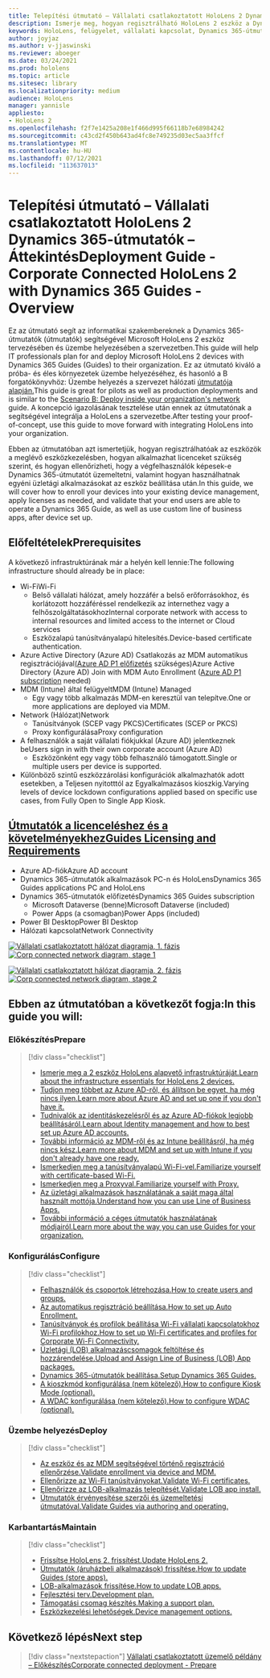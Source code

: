 ```yaml
---
title: Telepítési útmutató – Vállalati csatlakoztatott HoloLens 2 Dynamics 365-útmutatók – Áttekintés
description: Ismerje meg, hogyan regisztrálható HoloLens 2 eszköz a Dynamics 365-útmutatók segítségével egy vállalati csatlakoztatott hálózaton.
keywords: HoloLens, felügyelet, vállalati kapcsolat, Dynamics 365-útmutatók, AAD, Azure AD, MDM, Mobile Eszközkezelés
author: joyjaz
ms.author: v-jjaswinski
ms.reviewer: aboeger
ms.date: 03/24/2021
ms.prod: hololens
ms.topic: article
ms.sitesec: library
ms.localizationpriority: medium
audience: HoloLens
manager: yannisle
appliesto:
- HoloLens 2
ms.openlocfilehash: f2f7e1425a208e1f466d995f66118b7e68984242
ms.sourcegitcommit: c43cd2f450b643ad4fc8e749235d03ec5aa3ffcf
ms.translationtype: MT
ms.contentlocale: hu-HU
ms.lasthandoff: 07/12/2021
ms.locfileid: "113637013"
---
```

# <a name="deployment-guide---corporate-connected-hololens-2-with-dynamics-365-guides---overview"></a><span data-ttu-id="39ed7-104">Telepítési útmutató – Vállalati csatlakoztatott HoloLens 2 Dynamics 365-útmutatók – Áttekintés</span><span class="sxs-lookup"><span data-stu-id="39ed7-104">Deployment Guide - Corporate Connected HoloLens 2 with Dynamics 365 Guides - Overview</span></span>

<span data-ttu-id="39ed7-105">Ez az útmutató segít az informatikai szakembereknek a Dynamics 365-útmutatók (útmutatók) segítségével Microsoft HoloLens 2 eszköz tervezésében és üzembe helyezésében a szervezetben.</span><span class="sxs-lookup"><span data-stu-id="39ed7-105">This guide will help IT professionals plan for and deploy Microsoft HoloLens 2 devices with Dynamics 365 Guides (Guides) to their organization.</span></span> <span data-ttu-id="39ed7-106">Ez az útmutató kiváló a próba- és éles környezetek üzembe helyezéséhez, és hasonló a B forgatókönyvhöz: Üzembe helyezés a szervezet hálózati [útmutatója alapján.](/hololens/common-scenarios#scenario-b-deploy-inside-your-organizations-network)</span><span class="sxs-lookup"><span data-stu-id="39ed7-106">This guide is great for pilots as well as production deployments and is similar to the [Scenario B: Deploy inside your organization's network](/hololens/common-scenarios#scenario-b-deploy-inside-your-organizations-network) guide.</span></span> <span data-ttu-id="39ed7-107">A koncepció igazolásának tesztelése után ennek az útmutatónak a segítségével integrálja a HoloLens a szervezetbe.</span><span class="sxs-lookup"><span data-stu-id="39ed7-107">After testing your proof-of-concept, use this guide to move forward with integrating HoloLens into your organization.</span></span>

<span data-ttu-id="39ed7-108">Ebben az útmutatóban azt ismertetjük, hogyan regisztrálhatóak az eszközök a meglévő eszközkezelésben, hogyan alkalmazhat licenceket szükség szerint, és hogyan ellenőrizheti, hogy a végfelhasználók képesek-e Dynamics 365-útmutatót üzemeltetni, valamint hogyan használhatnak egyéni üzletági alkalmazásokat az eszköz beállítása után.</span><span class="sxs-lookup"><span data-stu-id="39ed7-108">In this guide, we will cover how to enroll your devices into your existing device management, apply licenses as needed, and validate that your end users are able to operate a Dynamics 365 Guide, as well as use custom line of business apps, after device set up.</span></span> 

## <a name="prerequisites"></a><span data-ttu-id="39ed7-109">Előfeltételek</span><span class="sxs-lookup"><span data-stu-id="39ed7-109">Prerequisites</span></span>

<span data-ttu-id="39ed7-110">A következő infrastruktúrának már a helyén kell lennie:</span><span class="sxs-lookup"><span data-stu-id="39ed7-110">The following infrastructure should already be in place:</span></span>
- <span data-ttu-id="39ed7-111">Wi-Fi</span><span class="sxs-lookup"><span data-stu-id="39ed7-111">Wi-Fi</span></span>
    - <span data-ttu-id="39ed7-112">Belső vállalati hálózat, amely hozzáfér a belső erőforrásokhoz, és korlátozott hozzáféréssel rendelkezik az internethez vagy a felhőszolgáltatásokhoz</span><span class="sxs-lookup"><span data-stu-id="39ed7-112">Internal corporate network with access to internal resources and limited access to the internet or Cloud services</span></span>
    - <span data-ttu-id="39ed7-113">Eszközalapú tanúsítványalapú hitelesítés.</span><span class="sxs-lookup"><span data-stu-id="39ed7-113">Device-based certificate authentication.</span></span>
- <span data-ttu-id="39ed7-114">Azure Active Directory (Azure AD) Csatlakozás az MDM automatikus regisztrációjával[(Azure AD P1 előfizetés](/azure/active-directory/fundamentals/active-directory-whatis) szükséges)</span><span class="sxs-lookup"><span data-stu-id="39ed7-114">Azure Active Directory (Azure AD) Join with MDM Auto Enrollment ([Azure AD P1 subscription](/azure/active-directory/fundamentals/active-directory-whatis) needed)</span></span>
- <span data-ttu-id="39ed7-115">MDM (Intune) által felügyelt</span><span class="sxs-lookup"><span data-stu-id="39ed7-115">MDM (Intune) Managed</span></span>
    - <span data-ttu-id="39ed7-116">Egy vagy több alkalmazás MDM-en keresztül van telepítve.</span><span class="sxs-lookup"><span data-stu-id="39ed7-116">One or more applications are deployed via MDM.</span></span>
- <span data-ttu-id="39ed7-117">Network (Hálózat)</span><span class="sxs-lookup"><span data-stu-id="39ed7-117">Network</span></span> 
    - <span data-ttu-id="39ed7-118">Tanúsítványok (SCEP vagy PKCS)</span><span class="sxs-lookup"><span data-stu-id="39ed7-118">Certificates (SCEP or PKCS)</span></span>
    - <span data-ttu-id="39ed7-119">Proxy konfigurálása</span><span class="sxs-lookup"><span data-stu-id="39ed7-119">Proxy configuration</span></span>
- <span data-ttu-id="39ed7-120">A felhasználók a saját vállalati fiókjukkal (Azure AD) jelentkeznek be</span><span class="sxs-lookup"><span data-stu-id="39ed7-120">Users sign in with their own corporate account (Azure AD)</span></span>
    - <span data-ttu-id="39ed7-121">Eszközönként egy vagy több felhasználó támogatott.</span><span class="sxs-lookup"><span data-stu-id="39ed7-121">Single or multiple users per device is supported.</span></span>
- <span data-ttu-id="39ed7-122">Különböző szintű eszközzárolási konfigurációk alkalmazhatók adott esetekben, a Teljesen nyitotttól az Egyalkalmazásos kioszkig.</span><span class="sxs-lookup"><span data-stu-id="39ed7-122">Varying levels of device lockdown configurations applied based on specific use cases, from Fully Open to Single App Kiosk.</span></span>

## <a name="guides-licensing-and-requirements"></a>[<span data-ttu-id="39ed7-123">Útmutatók a licenceléshez és a követelményekhez</span><span class="sxs-lookup"><span data-stu-id="39ed7-123">Guides Licensing and Requirements</span></span>](/dynamics365/mixed-reality/guides/requirements#licensing-and-product-requirements)

- <span data-ttu-id="39ed7-124">Azure AD-fiók</span><span class="sxs-lookup"><span data-stu-id="39ed7-124">Azure AD account</span></span>
- <span data-ttu-id="39ed7-125">Dynamics 365-útmutatók alkalmazások PC-n és HoloLens</span><span class="sxs-lookup"><span data-stu-id="39ed7-125">Dynamics 365 Guides applications PC and HoloLens</span></span>
- <span data-ttu-id="39ed7-126">Dynamics 365-útmutatók előfizetés</span><span class="sxs-lookup"><span data-stu-id="39ed7-126">Dynamics 365 Guides subscription</span></span>
    - <span data-ttu-id="39ed7-127">Microsoft Dataverse (benne)</span><span class="sxs-lookup"><span data-stu-id="39ed7-127">Microsoft Dataverse (included)</span></span>
    - <span data-ttu-id="39ed7-128">Power Apps (a csomagban)</span><span class="sxs-lookup"><span data-stu-id="39ed7-128">Power Apps (included)</span></span>
- <span data-ttu-id="39ed7-129">Power BI Desktop</span><span class="sxs-lookup"><span data-stu-id="39ed7-129">Power BI Desktop</span></span>
- <span data-ttu-id="39ed7-130">Hálózati kapcsolat</span><span class="sxs-lookup"><span data-stu-id="39ed7-130">Network Connectivity</span></span>

<span data-ttu-id="39ed7-131">[![Vállalati csatlakoztatott hálózat diagramja, 1. fázis ](./images/deployment-guides-revised-scenario-b-01-1.png)](./images/deployment-guides-revised-scenario-b-01-1.png#lightbox)</span><span class="sxs-lookup"><span data-stu-id="39ed7-131">[ ![Corp connected network diagram, stage 1](./images/deployment-guides-revised-scenario-b-01-1.png) ](./images/deployment-guides-revised-scenario-b-01-1.png#lightbox)</span></span>

<span data-ttu-id="39ed7-132">[![Vállalati csatlakoztatott hálózat diagramja, 2. fázis ](./images/deployment-guides-revised-scenario-b-02-1.png)](./images/deployment-guides-revised-scenario-b-02-1.png#lightbox)</span><span class="sxs-lookup"><span data-stu-id="39ed7-132">[ ![Corp connected network diagram, stage 2](./images/deployment-guides-revised-scenario-b-02-1.png) ](./images/deployment-guides-revised-scenario-b-02-1.png#lightbox)</span></span>

## <a name="in-this-guide-you-will"></a><span data-ttu-id="39ed7-133">Ebben az útmutatóban a következőt fogja:</span><span class="sxs-lookup"><span data-stu-id="39ed7-133">In this guide you will:</span></span>
### <a name="prepare"></a><span data-ttu-id="39ed7-134">Előkészítés</span><span class="sxs-lookup"><span data-stu-id="39ed7-134">Prepare</span></span>
> [!div class="checklist"]
>- [<span data-ttu-id="39ed7-135">Ismerje meg a 2 eszköz HoloLens alapvető infrastruktúráját.</span><span class="sxs-lookup"><span data-stu-id="39ed7-135">Learn about the infrastructure essentials for HoloLens 2 devices.</span></span>](hololens2-corp-connected-prepare.md#infrastructure-essentials)
>- [<span data-ttu-id="39ed7-136">Tudjon meg többet az Azure AD-ről, és állítson be egyet, ha még nincs ilyen.</span><span class="sxs-lookup"><span data-stu-id="39ed7-136">Learn more about Azure AD and set up one if you don't have it.</span></span>](hololens2-corp-connected-prepare.md#azure-active-directory)
>- [<span data-ttu-id="39ed7-137">Tudnivalók az identitáskezelésről és az Azure AD-fiókok legjobb beállításáról.</span><span class="sxs-lookup"><span data-stu-id="39ed7-137">Learn about Identity management and how to best set up Azure AD accounts.</span></span>](hololens2-corp-connected-prepare.md#identity-management)
>- [<span data-ttu-id="39ed7-138">További információ az MDM-ről és az Intune beállításról, ha még nincs kész.</span><span class="sxs-lookup"><span data-stu-id="39ed7-138">Learn more about MDM and set up with Intune if you don't already have one ready.</span></span>](hololens2-corp-connected-prepare.md#mobile-device-management)
>- [<span data-ttu-id="39ed7-139">Ismerkedjen meg a tanúsítványalapú Wi-Fi-vel.</span><span class="sxs-lookup"><span data-stu-id="39ed7-139">Familiarize yourself with certificate-based Wi-Fi.</span></span>](hololens2-corp-connected-prepare.md#certificates)
>- [<span data-ttu-id="39ed7-140">Ismerkedjen meg a Proxyval.</span><span class="sxs-lookup"><span data-stu-id="39ed7-140">Familiarize yourself with Proxy.</span></span>](hololens2-corp-connected-prepare.md#proxy)
>- [<span data-ttu-id="39ed7-141">Az üzletági alkalmazások használatának a saját maga által használt mottója.</span><span class="sxs-lookup"><span data-stu-id="39ed7-141">Understand how you can use Line of Business Apps.</span></span>](hololens2-corp-connected-prepare.md#line-of-business-apps)
>- [<span data-ttu-id="39ed7-142">További információ a céges útmutatók használatának módjairól.</span><span class="sxs-lookup"><span data-stu-id="39ed7-142">Learn more about the way you can use Guides for your organization.</span></span>](hololens2-corp-connected-prepare.md#guides-playbook)
### <a name="configure"></a><span data-ttu-id="39ed7-143">Konfigurálás</span><span class="sxs-lookup"><span data-stu-id="39ed7-143">Configure</span></span>
> [!div class="checklist"]
>- [<span data-ttu-id="39ed7-144">Felhasználók és csoportok létrehozása.</span><span class="sxs-lookup"><span data-stu-id="39ed7-144">How to create users and groups.</span></span>](hololens2-corp-connected-configure.md#azure-users-and-groups)
>- [<span data-ttu-id="39ed7-145">Az automatikus regisztráció beállítása.</span><span class="sxs-lookup"><span data-stu-id="39ed7-145">How to set up Auto Enrollment.</span></span>](hololens2-corp-connected-configure.md#auto-enrollment-on-hololens-2)
>- [<span data-ttu-id="39ed7-146">Tanúsítványok és profilok beállítása Wi-Fi vállalati kapcsolatokhoz Wi-Fi profilokhoz.</span><span class="sxs-lookup"><span data-stu-id="39ed7-146">How to set up Wi-Fi certificates and profiles for Corporate Wi-Fi Connectivity.</span></span>](hololens2-corp-connected-configure.md#corporate-wi-fi-connectivity)
>- [<span data-ttu-id="39ed7-147">Üzletági (LOB) alkalmazáscsomagok feltöltése és hozzárendelése.</span><span class="sxs-lookup"><span data-stu-id="39ed7-147">Upload and Assign Line of Business (LOB) App packages.</span></span>](hololens2-corp-connected-configure.md#app-deployment)
>- [<span data-ttu-id="39ed7-148">Dynamics 365-útmutatók beállítása.</span><span class="sxs-lookup"><span data-stu-id="39ed7-148">Setup Dynamics 365 Guides.</span></span>](hololens2-corp-connected-configure.md#setup-guides-application-licenses-dataverse-and-authoring)
>- [<span data-ttu-id="39ed7-149">A kioszkmód konfigurálása (nem kötelező).</span><span class="sxs-lookup"><span data-stu-id="39ed7-149">How to configure Kiosk Mode (optional).</span></span>](hololens2-corp-connected-configure.md#optional-kiosk-mode)
>- [<span data-ttu-id="39ed7-150">A WDAC konfigurálása (nem kötelező).</span><span class="sxs-lookup"><span data-stu-id="39ed7-150">How to configure WDAC (optional).</span></span>](hololens2-corp-connected-configure.md#optional-wdac)
### <a name="deploy"></a><span data-ttu-id="39ed7-151">Üzembe helyezés</span><span class="sxs-lookup"><span data-stu-id="39ed7-151">Deploy</span></span>
> [!div class="checklist"]
>-  [<span data-ttu-id="39ed7-152">Az eszköz és az MDM segítségével történő regisztráció ellenőrzése.</span><span class="sxs-lookup"><span data-stu-id="39ed7-152">Validate enrollment via device and MDM.</span></span>](hololens2-corp-connected-deploy.md#enrollment-validation)
>-  [<span data-ttu-id="39ed7-153">Ellenőrizze az Wi-Fi tanúsítványokat.</span><span class="sxs-lookup"><span data-stu-id="39ed7-153">Validate Wi-Fi certificates.</span></span>](hololens2-corp-connected-deploy.md#wi-fi-certificate-validation)
>-  [<span data-ttu-id="39ed7-154">Ellenőrizze az LOB-alkalmazás telepítését.</span><span class="sxs-lookup"><span data-stu-id="39ed7-154">Validate LOB app install.</span></span>](hololens2-corp-connected-deploy.md#validate-lob-app-install)
>-  [<span data-ttu-id="39ed7-155">Útmutatók érvényesítése szerzői és üzemeltetési útmutatóval.</span><span class="sxs-lookup"><span data-stu-id="39ed7-155">Validate Guides via authoring and operating.</span></span>](hololens2-corp-connected-deploy.md#validate-dynamics-365-guides)
### <a name="maintain"></a><span data-ttu-id="39ed7-156">Karbantartás</span><span class="sxs-lookup"><span data-stu-id="39ed7-156">Maintain</span></span>
> [!div class="checklist"]
>- [<span data-ttu-id="39ed7-157">Frissítse HoloLens 2. frissítést.</span><span class="sxs-lookup"><span data-stu-id="39ed7-157">Update HoloLens 2.</span></span>](hololens2-corp-connected-maintain.md#update-hololens)
>- [<span data-ttu-id="39ed7-158">Útmutatók (áruházbeli alkalmazások) frissítése.</span><span class="sxs-lookup"><span data-stu-id="39ed7-158">How to update Guides (store apps).</span></span>](hololens2-corp-connected-maintain.md#how-to-update-dynamics-365-guides-and-other-store-apps)
>- [<span data-ttu-id="39ed7-159">LOB-alkalmazások frissítése.</span><span class="sxs-lookup"><span data-stu-id="39ed7-159">How to update LOB apps.</span></span>](hololens2-corp-connected-maintain.md#how-to-update-lob-apps) 
>- [<span data-ttu-id="39ed7-160">Fejlesztési terv.</span><span class="sxs-lookup"><span data-stu-id="39ed7-160">Development plan.</span></span>](hololens2-corp-connected-maintain.md#development-plan) 
>- [<span data-ttu-id="39ed7-161">Támogatási csomag készítés.</span><span class="sxs-lookup"><span data-stu-id="39ed7-161">Making a support plan.</span></span>](hololens2-corp-connected-maintain.md#support-plan)
>- [<span data-ttu-id="39ed7-162">Eszközkezelési lehetőségek.</span><span class="sxs-lookup"><span data-stu-id="39ed7-162">Device management options.</span></span>](hololens2-corp-connected-maintain.md#device-management)

## <a name="next-step"></a><span data-ttu-id="39ed7-163">Következő lépés</span><span class="sxs-lookup"><span data-stu-id="39ed7-163">Next step</span></span> 
> [!div class="nextstepaction"]
> [<span data-ttu-id="39ed7-164">Vállalati csatlakoztatott üzemelő példány – Előkészítés</span><span class="sxs-lookup"><span data-stu-id="39ed7-164">Corporate connected deployment - Prepare</span></span>](hololens2-corp-connected-prepare.md)
